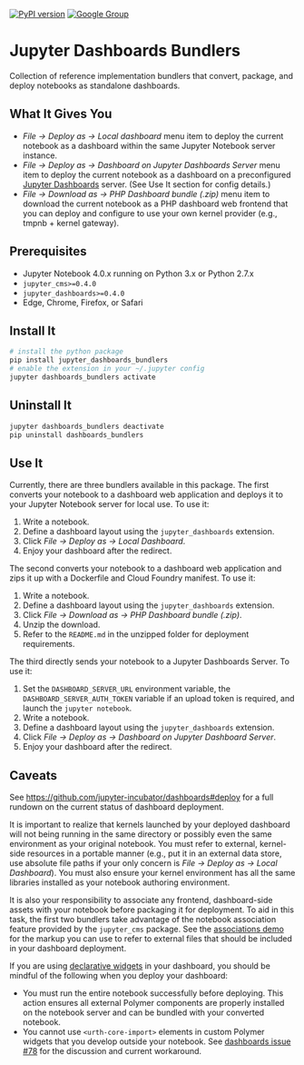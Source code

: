 [![PyPI version](https://badge.fury.io/py/jupyter_dashboards_bundlers.svg)](https://badge.fury.io/py/jupyter_dashboards_bundlers) [![Google Group](https://img.shields.io/badge/-Google%20Group-lightgrey.svg)](https://groups.google.com/forum/#!forum/jupyter)

# Jupyter Dashboards Bundlers

Collection of reference implementation bundlers that convert, package, and deploy notebooks as standalone dashboards.

## What It Gives You

* *File &rarr; Deploy as &rarr; Local dashboard* menu item to deploy the current notebook as a dashboard within the same Jupyter Notebook server instance.
* *File &rarr; Deploy as &rarr; Dashboard on Jupyter Dashboards Server* menu item to deploy the current notebook as a dashboard on a preconfigured [Jupyter Dashboards](https://github.com/jupyter-incubator/dashboards_nodejs_app) server. (See Use It section for config details.)
* *File &rarr; Download as &rarr; PHP Dashboard bundle (.zip)* menu item to download the current notebook as a PHP dashboard web frontend that you can deploy and configure to use your own kernel provider (e.g., tmpnb + kernel gateway).


## Prerequisites

* Jupyter Notebook 4.0.x running on Python 3.x or Python 2.7.x
* `jupyter_cms>=0.4.0`
* `jupyter_dashboards>=0.4.0`
* Edge, Chrome, Firefox, or Safari

## Install It

```bash
# install the python package
pip install jupyter_dashboards_bundlers
# enable the extension in your ~/.jupyter config
jupyter dashboards_bundlers activate
```

## Uninstall It

```bash
jupyter dashboards_bundlers deactivate
pip uninstall dashboards_bundlers
```

## Use It

Currently, there are three bundlers available in this package. The first converts your notebook to a dashboard web application and deploys it to your Jupyter Notebook server for local use. To use it:

1. Write a notebook.
2. Define a dashboard layout using the `jupyter_dashboards` extension.
3. Click *File &rarr; Deploy as &rarr; Local Dashboard*.
4. Enjoy your dashboard after the redirect.

The second converts your notebook to a dashboard web application and zips it up with a Dockerfile and Cloud Foundry manifest. To use it:

1. Write a notebook.
2. Define a dashboard layout using the `jupyter_dashboards` extension.
3. Click *File &rarr; Download as &rarr; PHP Dashboard bundle (.zip)*.
4. Unzip the download.
5. Refer to the `README.md` in the unzipped folder for deployment requirements.

The third directly sends your notebook to a Jupyter Dashboards Server. To use it:

1. Set the `DASHBOARD_SERVER_URL` environment variable, the `DASHBOARD_SERVER_AUTH_TOKEN` variable if an upload token is required, and launch the `jupyter notebook`.
2. Write a notebook.
3. Define a dashboard layout using the `jupyter_dashboards` extension.
4. Click *File &rarr; Deploy as &rarr; Dashboard on Jupyter Dashboard Server*.
5. Enjoy your dashboard after the redirect.

## Caveats

See https://github.com/jupyter-incubator/dashboards#deploy for a full rundown on the current status of dashboard deployment.

It is important to realize that kernels launched by your deployed dashboard will not being running in the same directory or possibly even the same environment as your original notebook. You must refer to external, kernel-side resources in a portable manner (e.g., put it in an external data store, use absolute file paths if your only concern is *File &rarr; Deploy as &rarr; Local Dashboard*). You must also ensure your kernel environment has all the same libraries installed as your notebook authoring environment.

It is also your responsibility to associate any frontend, dashboard-side assets with your notebook before packaging it for deployment. To aid in this task, the first two bundlers take advantage of the notebook association feature provided by the `jupyter_cms` package. See the [associations demo](https://github.com/jupyter-incubator/contentmanagement/) for the markup you can use to refer to external files that should be included in your dashboard deployment.

If you are using [declarative widgets](https://github.com/jupyter-incubator/declarativewidgets) in your dashboard, you should be mindful of the following when you deploy your dashboard:

* You must run the entire notebook successfully before deploying. This action ensures all external Polymer components are properly installed on the notebook server and can be bundled with your converted notebook.
* You cannot use `<urth-core-import>` elements in custom Polymer widgets that you develop outside your notebook. See [dashboards issue #78](https://github.com/jupyter-incubator/dashboards/issues/78) for the discussion and current workaround.
